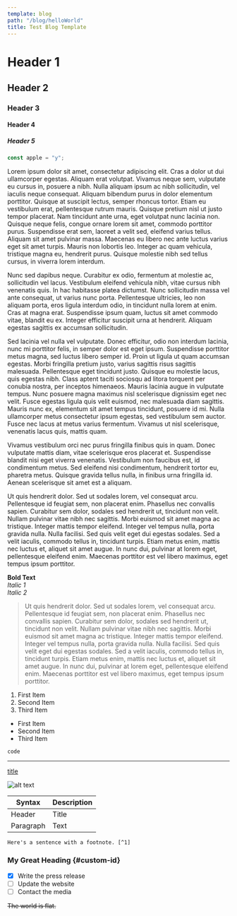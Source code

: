 ```yaml
---
template: blog
path: "/blog/helloWorld"
title: Test Blog Template
---
```

# Header 1
## Header 2
### Header 3
#### Header 4
##### Header 5

```js
const apple = "y";
```

Lorem ipsum dolor sit amet, consectetur adipiscing elit. Cras a dolor ut dui ullamcorper egestas. Aliquam erat volutpat. Vivamus neque sem, vulputate eu cursus in, posuere a nibh. Nulla aliquam ipsum ac nibh sollicitudin, vel iaculis neque consequat. Aliquam bibendum purus in dolor elementum porttitor. Quisque at suscipit lectus, semper rhoncus tortor. Etiam eu vestibulum erat, pellentesque rutrum mauris. Quisque pretium nisl ut justo tempor placerat. Nam tincidunt ante urna, eget volutpat nunc lacinia non. Quisque neque felis, congue ornare lorem sit amet, commodo porttitor purus. Suspendisse erat sem, laoreet a velit sed, eleifend varius tellus. Aliquam sit amet pulvinar massa. Maecenas eu libero nec ante luctus varius eget sit amet turpis. Mauris non lobortis leo. Integer ac quam vehicula, tristique magna eu, hendrerit purus. Quisque molestie nibh sed tellus cursus, in viverra lorem interdum.

Nunc sed dapibus neque. Curabitur ex odio, fermentum at molestie ac, sollicitudin vel lacus. Vestibulum eleifend vehicula nibh, vitae cursus nibh venenatis quis. In hac habitasse platea dictumst. Nunc sollicitudin massa vel ante consequat, ut varius nunc porta. Pellentesque ultricies, leo non aliquam porta, eros ligula interdum odio, in tincidunt nulla lorem at enim. Cras at magna erat. Suspendisse ipsum quam, luctus sit amet commodo vitae, blandit eu ex. Integer efficitur suscipit urna at hendrerit. Aliquam egestas sagittis ex accumsan sollicitudin.

Sed lacinia vel nulla vel vulputate. Donec efficitur, odio non interdum lacinia, nunc mi porttitor felis, in semper dolor est eget ipsum. Suspendisse porttitor metus magna, sed luctus libero semper id. Proin ut ligula ut quam accumsan egestas. Morbi fringilla pretium justo, varius sagittis risus sagittis malesuada. Pellentesque eget tincidunt justo. Quisque eu molestie lacus, quis egestas nibh. Class aptent taciti sociosqu ad litora torquent per conubia nostra, per inceptos himenaeos. Mauris lacinia augue in vulputate tempus. Nunc posuere magna maximus nisl scelerisque dignissim eget nec velit. Fusce egestas ligula quis velit euismod, nec malesuada diam sagittis. Mauris nunc ex, elementum sit amet tempus tincidunt, posuere id mi. Nulla ullamcorper metus consectetur ipsum egestas, sed vestibulum sem auctor. Fusce nec lacus at metus varius fermentum. Vivamus ut nisl scelerisque, venenatis lacus quis, mattis quam.

Vivamus vestibulum orci nec purus fringilla finibus quis in quam. Donec vulputate mattis diam, vitae scelerisque eros placerat et. Suspendisse blandit nisi eget viverra venenatis. Vestibulum non faucibus est, id condimentum metus. Sed eleifend nisi condimentum, hendrerit tortor eu, pharetra metus. Quisque gravida tellus nulla, in finibus urna fringilla id. Aenean scelerisque sit amet est a aliquam.

Ut quis hendrerit dolor. Sed ut sodales lorem, vel consequat arcu. Pellentesque id feugiat sem, non placerat enim. Phasellus nec convallis sapien. Curabitur sem dolor, sodales sed hendrerit ut, tincidunt non velit. Nullam pulvinar vitae nibh nec sagittis. Morbi euismod sit amet magna ac tristique. Integer mattis tempor eleifend. Integer vel tempus nulla, porta gravida nulla. Nulla facilisi. Sed quis velit eget dui egestas sodales. Sed a velit iaculis, commodo tellus in, tincidunt turpis. Etiam metus enim, mattis nec luctus et, aliquet sit amet augue. In nunc dui, pulvinar at lorem eget, pellentesque eleifend enim. Maecenas porttitor est vel libero maximus, eget tempus ipsum porttitor.

**Bold Text**  
*Italic 1*  
_Italic 2_  

> Ut quis hendrerit dolor. Sed ut sodales lorem, vel consequat arcu. Pellentesque id feugiat sem, non placerat enim. Phasellus nec convallis sapien. Curabitur sem dolor, sodales sed hendrerit ut, tincidunt non velit. Nullam pulvinar vitae nibh nec sagittis. Morbi euismod sit amet magna ac tristique. Integer mattis tempor eleifend. Integer vel tempus nulla, porta gravida nulla. Nulla facilisi. Sed quis velit eget dui egestas sodales. Sed a velit iaculis, commodo tellus in, tincidunt turpis. Etiam metus enim, mattis nec luctus et, aliquet sit amet augue. In nunc dui, pulvinar at lorem eget, pellentesque eleifend enim. Maecenas porttitor est vel libero maximus, eget tempus ipsum porttitor.  

1. First Item
2. Second Item
3. Third Item

- First Item
- Second Item
- Third Item

`code`

---

[title](https://www.example.com)  

![alt text](https://placedog.net/500/280)


| Syntax | Description |
| ----------- | ----------- |
| Header | Title |
| Paragraph | Text |



	Here's a sentence with a footnote. [^1]

[^1]: This is the footnote.


### My Great Heading {#custom-id}

- [x] Write the press release
- [ ] Update the website
- [ ] Contact the media

~~The world is flat.~~